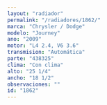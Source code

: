 ```yaml
---
layout: "radiador"
permalink: "/radiadores/1862/"
marca: "Chrysler / Dodge"
modelo: "Journey"
ano: "2009"
motor: "L4 2.4, V6 3.6"
transmision: "Automática"
parte: "438325"
clima: "Con clima"
alto: "25 1/4"
ancho: "18 1/2"
observaciones: ""
id: "1862"
---
```


